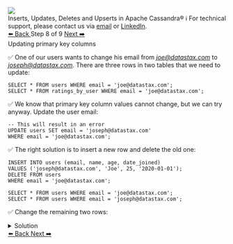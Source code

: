 <!-- TOP -->
<div class="top">
  <img class="scenario-academy-logo" src="https://datastax-academy.github.io/katapod-shared-assets/images/ds-academy-2023.svg" />
  <div class="scenario-title-section">
    <span class="scenario-title">Inserts, Updates, Deletes and Upserts in Apache Cassandra®</span>
    <span class="scenario-subtitle">ℹ️ For technical support, please contact us via <a href="mailto:aleksandr.volochnev@datastax.com">email</a> or <a href="https://dtsx.io/aleks">LinkedIn</a>.</span>
  </div>
</div>

<!-- NAVIGATION -->
<div id="navigation-top" class="navigation-top">
 <a href='command:katapod.loadPage?[{"step":"step7-cassandra"}]'
   class="btn btn-dark navigation-top-left">⬅️ Back
 </a>
<span class="step-count"> Step 8 of 9</span>
 <a href='command:katapod.loadPage?[{"step":"step9-cassandra"}]'
    class="btn btn-dark navigation-top-right">Next ➡️
  </a>
</div>

<!-- CONTENT -->

<div class="step-title">Updating primary key columns</div>

✅ One of our users wants to change his email from *joe@datastax.com* to
*joseph@datastax.com*. There are three rows in two tables that we need to update:
```
SELECT * FROM users WHERE email = 'joe@datastax.com';
SELECT * FROM ratings_by_user WHERE email = 'joe@datastax.com';
```

✅ We know that primary key column values cannot change, but we can try anyway.
Update the user email:
```
-- This will result in an error
UPDATE users SET email = 'joseph@datastax.com'
WHERE email = 'joe@datastax.com';
```

✅ The right solution is to insert a new row and delete the old one:
```
INSERT INTO users (email, name, age, date_joined) 
VALUES ('joseph@datastax.com', 'Joe', 25, '2020-01-01');
DELETE FROM users
WHERE email = 'joe@datastax.com';

SELECT * FROM users WHERE email = 'joe@datastax.com';
SELECT * FROM users WHERE email = 'joseph@datastax.com';
```

✅ Change the remaining two rows:
<details>
  <summary>Solution</summary>

```
INSERT INTO ratings_by_user (email, title, year, rating) 
VALUES ('joseph@datastax.com', 'Alice in Wonderland', 2010, 9);
INSERT INTO ratings_by_user (email, title, year, rating)  
VALUES ('joseph@datastax.com', 'Edward Scissorhands', 1990, 10);
DELETE FROM ratings_by_user
WHERE email = 'joe@datastax.com';

SELECT * FROM ratings_by_user WHERE email = 'joe@datastax.com';
SELECT * FROM ratings_by_user WHERE email = 'joseph@datastax.com';
```

</details>

<!-- NAVIGATION -->
<div id="navigation-bottom" class="navigation-bottom">
 <a href='command:katapod.loadPage?[{"step":"step7-cassandra"}]'
   class="btn btn-dark navigation-bottom-left">⬅️ Back
 </a>
 <a href='command:katapod.loadPage?[{"step":"step9-cassandra"}]'
    class="btn btn-dark navigation-bottom-right">Next ➡️
  </a>
</div>

